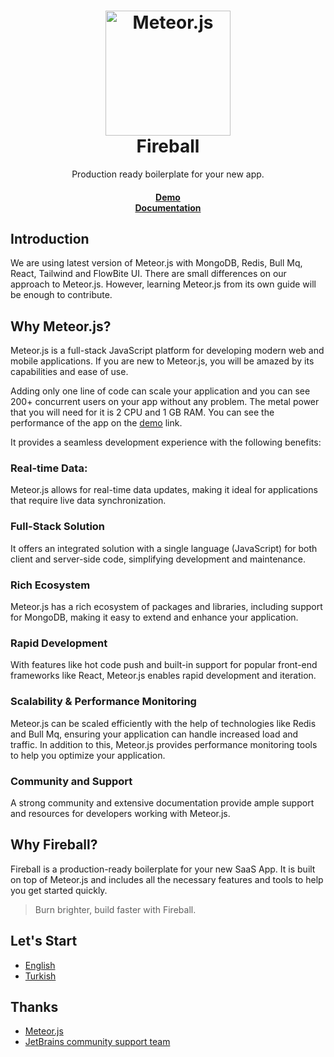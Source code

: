 <h1 align="center">
  <a href="https://meteor.com">
    <img alt="Meteor.js" src="https://dmtgy0px4zdqn.cloudfront.net/images/meteor-logo.webp" width="200" />
  </a>
  <br>
  Fireball
</h1>

<p align="center">
Production ready boilerplate for your new app.</p>

<h4 align="center">
    <a href="https://fireball.meteorapp.com/">Demo</a><br>  
    <a href="https://github.com/guncebektas/fireball">Documentation</a>
</h4>

## Introduction
We are using latest version of Meteor.js with MongoDB, Redis, Bull Mq, React, Tailwind and FlowBite UI.
There are small differences on our approach to Meteor.js. However, learning Meteor.js from its own guide will be
enough to contribute.

## Why Meteor.js?
Meteor.js is a full-stack JavaScript platform for developing modern web and mobile applications.
If you are new to Meteor.js, you will be amazed by its capabilities and ease of use.

Adding only one line of code can scale your application and you can see 200+ concurrent users on your app without any problem.
The metal power that you will need for it is 2 CPU and 1 GB RAM. You can see the performance of the app on the <a href="https://saas-boilerplate.meteorapp.com/">demo</a> link.

It provides a seamless development experience with the following benefits:

### Real-time Data: 
Meteor.js allows for real-time data updates, making it ideal for applications that require live data synchronization.

### Full-Stack Solution
It offers an integrated solution with a single language (JavaScript) for both client and server-side code, simplifying development and maintenance. 

### Rich Ecosystem
Meteor.js has a rich ecosystem of packages and libraries, including support for MongoDB, making it easy to extend and enhance your application.

### Rapid Development
With features like hot code push and built-in support for popular front-end frameworks like React, Meteor.js enables rapid development and iteration. 

### Scalability & Performance Monitoring
Meteor.js can be scaled efficiently with the help of technologies like Redis and Bull Mq, ensuring your application can handle increased load and traffic. 
In addition to this, Meteor.js provides performance monitoring tools to help you optimize your application.

### Community and Support
A strong community and extensive documentation provide ample support and resources for developers working with Meteor.js.

## Why Fireball?
Fireball is a production-ready boilerplate for your new SaaS App. It is built on top of Meteor.js and includes all the necessary features and tools to help you get started quickly.

> Burn brighter, build faster with Fireball.

## Let's Start
- [English](https://github.com/guncebektas/fireball/blob/main/README_EN.md)
- [Turkish](https://github.com/guncebektas/fireball/blob/main/README_TR.md)

## Thanks
- [Meteor.js](https://meteor.com)
- [JetBrains community support team](https://www.jetbrains.com/)
